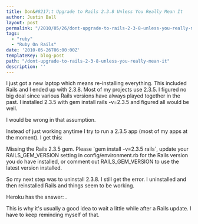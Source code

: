 ```yaml
---
title: Don&#8217;t Upgrade to Rails 2.3.8 Unless You Really Mean It
author: Justin Ball
layout: post
permalink: "/2010/05/26/dont-upgrade-to-rails-2-3-8-unless-you-really-mean-it/"
tags:
  - "ruby"
  - "Ruby On Rails"
date: '2010-05-26T06:00:00Z'
templateKey: blog-post
path: "/dont-upgrade-to-rails-2-3-8-unless-you-really-mean-it"
description: ''
---
```


I just got a new laptop which means re-installing everything. This included Rails and I ended up with 2.3.8. Most of my projects use 2.3.5. I figured no big deal since various Rails versions have always played together in the past. I installed 2.3.5 with gem install rails -v=2.3.5 and figured all would be well.

I would be wrong in that assumption.

Instead of just working anytime I try to run a 2.3.5 app (most of my apps at the moment). I get this:

Missing the Rails 2.3.5 gem. Please \`gem install -v=2.3.5 rails\`, update your RAILS\_GEM\_VERSION setting in config/environment.rb for the Rails version you do have installed, or comment out RAILS\_GEM\_VERSION to use the latest version installed.

So my next step was to uninstall 2.3.8. I still get the error. I uninstalled and then reinstalled Rails and things seem to be working.

Heroku has the answer: .

This is why it's usually a good idea to wait a little while after a Rails update. I have to keep reminding myself of that.
